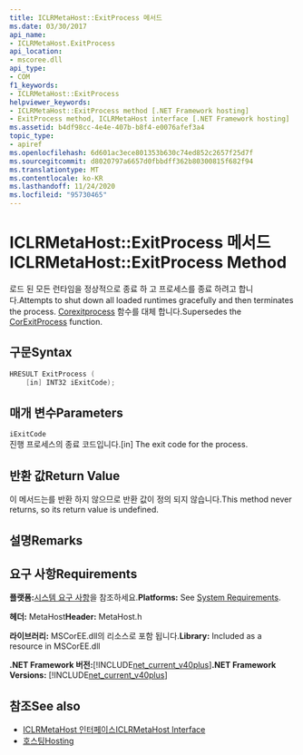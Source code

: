 ```yaml
---
title: ICLRMetaHost::ExitProcess 메서드
ms.date: 03/30/2017
api_name:
- ICLRMetaHost.ExitProcess
api_location:
- mscoree.dll
api_type:
- COM
f1_keywords:
- ICLRMetaHost::ExitProcess
helpviewer_keywords:
- ICLRMetaHost::ExitProcess method [.NET Framework hosting]
- ExitProcess method, ICLRMetaHost interface [.NET Framework hosting]
ms.assetid: b4df98cc-4e4e-407b-b8f4-e0076afef3a4
topic_type:
- apiref
ms.openlocfilehash: 6d601ac3ece801353b630c74ed852c2657f25d7f
ms.sourcegitcommit: d8020797a6657d0fbbdff362b80300815f682f94
ms.translationtype: MT
ms.contentlocale: ko-KR
ms.lasthandoff: 11/24/2020
ms.locfileid: "95730465"
---
```

# <a name="iclrmetahostexitprocess-method"></a><span data-ttu-id="c854f-102">ICLRMetaHost::ExitProcess 메서드</span><span class="sxs-lookup"><span data-stu-id="c854f-102">ICLRMetaHost::ExitProcess Method</span></span>

<span data-ttu-id="c854f-103">로드 된 모든 런타임을 정상적으로 종료 하 고 프로세스를 종료 하려고 합니다.</span><span class="sxs-lookup"><span data-stu-id="c854f-103">Attempts to shut down all loaded runtimes gracefully and then terminates the process.</span></span> <span data-ttu-id="c854f-104">[Corexitprocess](corexitprocess-function.md) 함수를 대체 합니다.</span><span class="sxs-lookup"><span data-stu-id="c854f-104">Supersedes the [CorExitProcess](corexitprocess-function.md) function.</span></span>  
  
## <a name="syntax"></a><span data-ttu-id="c854f-105">구문</span><span class="sxs-lookup"><span data-stu-id="c854f-105">Syntax</span></span>  
  
```cpp  
HRESULT ExitProcess (  
    [in] INT32 iExitCode);  
```  
  
## <a name="parameters"></a><span data-ttu-id="c854f-106">매개 변수</span><span class="sxs-lookup"><span data-stu-id="c854f-106">Parameters</span></span>  

 `iExitCode`  
 <span data-ttu-id="c854f-107">진행 프로세스의 종료 코드입니다.</span><span class="sxs-lookup"><span data-stu-id="c854f-107">[in] The exit code for the process.</span></span>  
  
## <a name="return-value"></a><span data-ttu-id="c854f-108">반환 값</span><span class="sxs-lookup"><span data-stu-id="c854f-108">Return Value</span></span>  

 <span data-ttu-id="c854f-109">이 메서드는를 반환 하지 않으므로 반환 값이 정의 되지 않습니다.</span><span class="sxs-lookup"><span data-stu-id="c854f-109">This method never returns, so its return value is undefined.</span></span>  
  
## <a name="remarks"></a><span data-ttu-id="c854f-110">설명</span><span class="sxs-lookup"><span data-stu-id="c854f-110">Remarks</span></span>  
  
## <a name="requirements"></a><span data-ttu-id="c854f-111">요구 사항</span><span class="sxs-lookup"><span data-stu-id="c854f-111">Requirements</span></span>  

 <span data-ttu-id="c854f-112">**플랫폼:**[시스템 요구 사항](../../get-started/system-requirements.md)을 참조하세요.</span><span class="sxs-lookup"><span data-stu-id="c854f-112">**Platforms:** See [System Requirements](../../get-started/system-requirements.md).</span></span>  
  
 <span data-ttu-id="c854f-113">**헤더:** MetaHost</span><span class="sxs-lookup"><span data-stu-id="c854f-113">**Header:** MetaHost.h</span></span>  
  
 <span data-ttu-id="c854f-114">**라이브러리:** MSCorEE.dll의 리소스로 포함 됩니다.</span><span class="sxs-lookup"><span data-stu-id="c854f-114">**Library:** Included as a resource in MSCorEE.dll</span></span>  
  
 <span data-ttu-id="c854f-115">**.NET Framework 버전:**[!INCLUDE[net_current_v40plus](../../../../includes/net-current-v40plus-md.md)]</span><span class="sxs-lookup"><span data-stu-id="c854f-115">**.NET Framework Versions:** [!INCLUDE[net_current_v40plus](../../../../includes/net-current-v40plus-md.md)]</span></span>  
  
## <a name="see-also"></a><span data-ttu-id="c854f-116">참조</span><span class="sxs-lookup"><span data-stu-id="c854f-116">See also</span></span>

- [<span data-ttu-id="c854f-117">ICLRMetaHost 인터페이스</span><span class="sxs-lookup"><span data-stu-id="c854f-117">ICLRMetaHost Interface</span></span>](iclrmetahost-interface.md)
- [<span data-ttu-id="c854f-118">호스팅</span><span class="sxs-lookup"><span data-stu-id="c854f-118">Hosting</span></span>](index.md)
